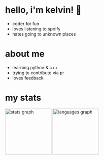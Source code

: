 # hello, i'm kelvin! 👋
- coder for fun
- loves listening to spoify
- hates going to unknown places

# about me
- learning python & c++
- trying to contribute via pr
- loves feedback

# my stats
<div align="start">
  <img src="https://github-readme-stats.vercel.app/api?username=kelvbun&hide_title=false&hide_rank=false&show_icons=true&include_all_commits=true&count_private=true&theme=github_dark&locale=en&hide_border=true" height="150" alt="stats graph"/>
  <img src="https://github-readme-stats.vercel.app/api/top-langs?username=kelvbun&locale=en&hide_title=false&layout=compact&card_width=320&langs_count=5&theme=github_dark&hide_border=true" height="150" alt="languages graph"/>
</div>
